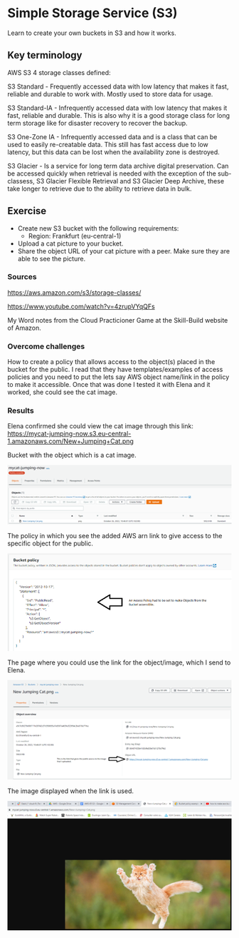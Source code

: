 # Simple Storage Service (S3)
Learn to create your own buckets in S3 and how it works.

## Key terminology
AWS S3 4 storage classes defined:

S3 Standard - Frequently accessed data with low latency that makes it fast, reliable and durable to work with. Mostly used to store data for usage.

S3 Standard-IA - Infrequently accessed data with low latency that makes it fast, reliable and durable. This is also why it is a good storage class for long term storage like for disaster recovery to recover the backup.

S3 One-Zone IA - Infrequently accessed data and is a class that can be used to easily re-creatable data. This still has fast access due to low latency, but this data can be lost when the availability zone is destroyed.

S3 Glacier - Is a service for long term data archive digital preservation. Can be accessed quickly when retrieval is needed with the exception of the sub-classess, S3 Glacier Flexible Retrieval and S3 Glacier Deep Archive, these take longer to retrieve due to the ability to retrieve data in bulk.

## Exercise
- Create new S3 bucket with the following requirements:
    - Region: Frankfurt (eu-central-1)
- Upload a cat picture to your bucket.
- Share the object URL of your cat picture with a peer. Make sure they are able to see the picture.

### Sources
https://aws.amazon.com/s3/storage-classes/

https://www.youtube.com/watch?v=4zrupVYqQFs

My Word notes from the Cloud Practicioner Game at the Skill-Build website of Amazon.

### Overcome challenges
How to create a policy that allows access to the object(s) placed in the bucket for the public. I read that they have templates/examples of access policies and you need to put the lets say AWS object name/link in the policy to make it accessible. Once that was done I tested it with Elena and it worked, she could see the cat image.

### Results
Elena confirmed she could view the cat image through this link: https://mycat-jumping-now.s3.eu-central-1.amazonaws.com/New+Jumping+Cat.png

Bucket with the object which is a cat image.

![alt text](https://github.com/Techgrounds-Cloud-9/cloud-9-Ephraim52/blob/c1f99b0fef9525b2deca6186401970f7c857cbac/00_includes/week%205/AWS%205/AWS5_ex1_bucket+object.png)

The policy in which you see the added AWS arn link to give access to the specific object for the public.

![alt text](https://github.com/Techgrounds-Cloud-9/cloud-9-Ephraim52/blob/c1f99b0fef9525b2deca6186401970f7c857cbac/00_includes/week%205/AWS%205/AWS_ex1_Bucket_policy.png)

The page where you could use the link for the object/image, which I send to Elena.

![alt text](https://github.com/Techgrounds-Cloud-9/cloud-9-Ephraim52/blob/c1f99b0fef9525b2deca6186401970f7c857cbac/00_includes/week%205/AWS%205/AWS5_ex1_cat_link.png)

The image displayed when the link is used.

![alt text](https://github.com/Techgrounds-Cloud-9/cloud-9-Ephraim52/blob/c1f99b0fef9525b2deca6186401970f7c857cbac/00_includes/week%205/AWS%205/AWS5_ex1_cat_image.png)
